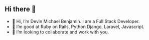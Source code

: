 ## Hi there 👋

- 👋 Hi, I’m Devin Michael Benjamin. I am a Full Stack Developer.
- 🌱 I’m good at Ruby on Rails, Python Django, Laravel, Javascript.
- 💞️ I’m looking to collaborate and work with you.

<!---
smartdev58/smartdev58 is a ✨ special ✨ repository because its `README.md` (this file) appears on your GitHub profile.
You can click the Preview link to take a look at your changes.
--->
